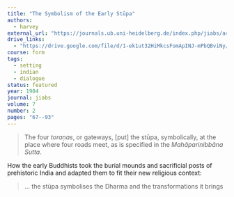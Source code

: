 ```yaml
---
title: "The Symbolism of the Early Stūpa"
authors:
  - harvey
external_url: "https://journals.ub.uni-heidelberg.de/index.php/jiabs/article/download/8633/2540/"
drive_links:
  - "https://drive.google.com/file/d/1-ek1ut32HiMkcsFomApINJ-mPbQBviNy/view?usp=drivesdk"
course: form
tags:
  - setting
  - indian
  - dialogue
status: featured
year: 1984
journal: jiabs
volume: 7
number: 2
pages: "67--93"
---
```


> The four *toraṇas*, or gateways, [put] the stūpa, symbolically, at the place where four roads meet, as is specified in the *Mahāparinibbāna Sutta*.

How the early Buddhists took the burial mounds and sacrificial posts of prehistoric India and adapted them to fit their new religious context:

> … the stūpa symbolises the Dharma and the transformations it brings
